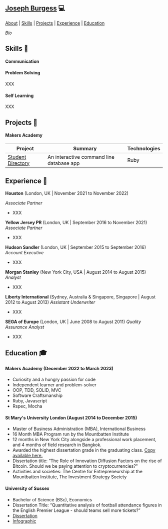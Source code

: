 ## [Joseph Burgess](https://www.linkedin.com/in/josephburgessmba/) 💻

[About](#about-) | [Skills](#skills-) | [Projects](#projects-) |
[Experience](#experience-) | [Education](#education-)

<!-- **Social Media**: [Twitter]() | [LinkedIn](https://www.linkedin.com/in/josephburgessmba/) -->

_Bio_

## Skills 🤹

#### Communication

#### Problem Solving

XXX

#### Self Learning

XXX

## Projects 📝

#### Makers Academy

| Project                                                                 | Summary                                  | Technologies |
| ----------------------------------------------------------------------- | ---------------------------------------- | ------------ |
| [Student Directory](https://github.com/josephburgess/student-directory) | An interactive command line database app | Ruby         |

## Experience 💼

**Houston** (London, UK | November 2021 to November 2022)

_Associate Partner_

- XXX

**Yellow Jersey PR** (London, UK | September 2016 to November 2021)
_Associate Partner_

- XXX

**Hudson Sandler** (London, UK | September 2015 to September 2016)
_Account Executive_

- XXX

**Morgan Stanley** (New York City, USA | August 2014 to August 2015)
_Analyst_

- XXX

**Liberty International** (Sydney, Australia & Singapore, Singapore | August 2012 to August 2013)
_Assistant Underwriter_

- XXX

**SEGA of Europe** (London, UK | June 2008 to August 2011)
_Quality Assurance Analyst_

- XXX

## Education 🎓

#### Makers Academy (December 2022 to March 2023)

- Curiosity and a hungry passion for code
- Independent learner and problem-solver
- OOP, TDD, SOLID, MVC
- Software Craftsmanship
- Ruby, Javascript
- Rspec, Mocha

#### St Mary's University London (August 2014 to December 2015)

- Master of Business Administration (MBA), International Business
- 16 Month MBA Program run by the Mountbatten Institute
- 12 months in New York City alongside a professional work placement, and 4 months of field research in Bangkok.
- Awarded the highest dissertation grade in the graduating class. [Copy available here.](https://tinyurl.com/joeMBAdiss)
- Dissertation title: “The Role of Innovation Diffusion Factors on the rise of Bitcoin. Should we be paying attention to cryptocurrencies?"
- Activities and societies: The Centre for Entrepreneurship at the Mountbatten Institute, The Investment Strategy Society

#### University of Sussex

- Bachelor of Science (BSc), Economics
- Dissertation Title: “Quantitative analysis of football attendance figures in the English Premier League - should teams sell more tickets?”
- [Dissertation](https://tinyurl.com/joeUGdiss)
- [Infographic](https://tinyurl.com/joeUGinfograph)
